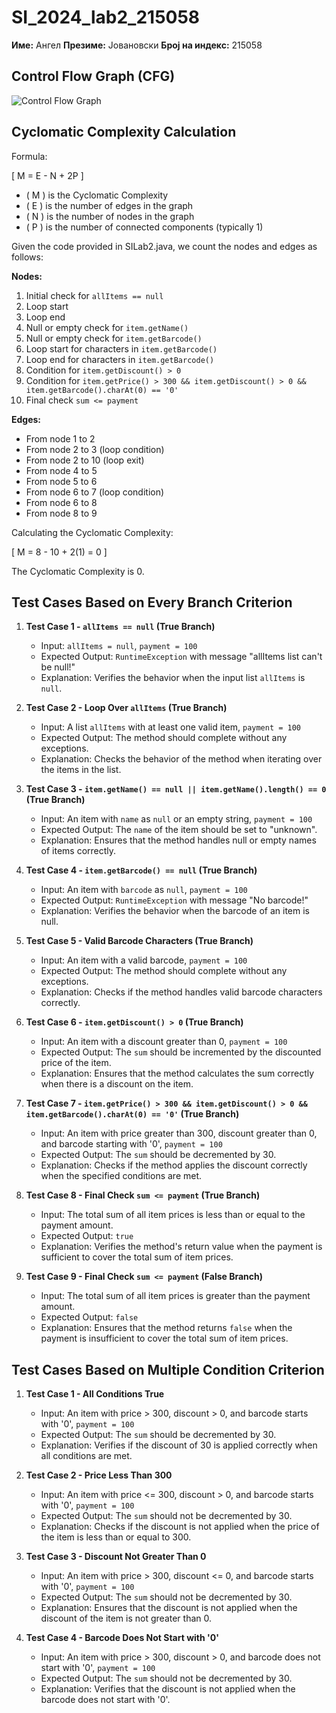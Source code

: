 # SI_2024_lab2_215058

**Име:** Ангел
**Презиме:** Јовановски
**Број на индекс:** 215058

## Control Flow Graph (CFG)

![Control Flow Graph](https://drive.google.com/uc?export=download&id=1TurzTpUnLDoLMfsfMlKRe7XQ8aUwkA_Z)

## Cyclomatic Complexity Calculation

Formula:

\[ M = E - N + 2P \]

- \( M \) is the Cyclomatic Complexity
- \( E \) is the number of edges in the graph
- \( N \) is the number of nodes in the graph
- \( P \) is the number of connected components (typically 1)

Given the code provided in SILab2.java, we count the nodes and edges as follows:

**Nodes:**
1. Initial check for `allItems == null`
2. Loop start
3. Loop end
4. Null or empty check for `item.getName()`
5. Null or empty check for `item.getBarcode()`
6. Loop start for characters in `item.getBarcode()`
7. Loop end for characters in `item.getBarcode()`
8. Condition for `item.getDiscount() > 0`
9. Condition for `item.getPrice() > 300 && item.getDiscount() > 0 && item.getBarcode().charAt(0) == '0'`
10. Final check `sum <= payment`

**Edges:**
- From node 1 to 2
- From node 2 to 3 (loop condition)
- From node 2 to 10 (loop exit)
- From node 4 to 5
- From node 5 to 6
- From node 6 to 7 (loop condition)
- From node 6 to 8
- From node 8 to 9

Calculating the Cyclomatic Complexity:

\[ M = 8 - 10 + 2(1) = 0 \]

The Cyclomatic Complexity is 0.

## Test Cases Based on Every Branch Criterion

1. **Test Case 1 - `allItems == null` (True Branch)**
   - Input: `allItems = null`, `payment = 100`
   - Expected Output: `RuntimeException` with message "allItems list can't be null!"
   - Explanation: Verifies the behavior when the input list `allItems` is `null`.

2. **Test Case 2 - Loop Over `allItems` (True Branch)**
   - Input: A list `allItems` with at least one valid item, `payment = 100`
   - Expected Output: The method should complete without any exceptions.
   - Explanation: Checks the behavior of the method when iterating over the items in the list.

3. **Test Case 3 - `item.getName() == null || item.getName().length() == 0` (True Branch)**
   - Input: An item with `name` as `null` or an empty string, `payment = 100`
   - Expected Output: The `name` of the item should be set to "unknown".
   - Explanation: Ensures that the method handles null or empty names of items correctly.

4. **Test Case 4 - `item.getBarcode() == null` (True Branch)**
   - Input: An item with `barcode` as `null`, `payment = 100`
   - Expected Output: `RuntimeException` with message "No barcode!"
   - Explanation: Verifies the behavior when the barcode of an item is null.

5. **Test Case 5 - Valid Barcode Characters (True Branch)**
   - Input: An item with a valid barcode, `payment = 100`
   - Expected Output: The method should complete without any exceptions.
   - Explanation: Checks if the method handles valid barcode characters correctly.

6. **Test Case 6 - `item.getDiscount() > 0` (True Branch)**
   - Input: An item with a discount greater than 0, `payment = 100`
   - Expected Output: The `sum` should be incremented by the discounted price of the item.
   - Explanation: Ensures that the method calculates the sum correctly when there is a discount on the item.

7. **Test Case 7 - `item.getPrice() > 300 && item.getDiscount() > 0 && item.getBarcode().charAt(0) == '0'` (True Branch)**
   - Input: An item with price greater than 300, discount greater than 0, and barcode starting with '0', `payment = 100`
   - Expected Output: The `sum` should be decremented by 30.
   - Explanation: Checks if the method applies the discount correctly when the specified conditions are met.

8. **Test Case 8 - Final Check `sum <= payment` (True Branch)**
   - Input: The total sum of all item prices is less than or equal to the payment amount.
   - Expected Output: `true`
   - Explanation: Verifies the method's return value when the payment is sufficient to cover the total sum of item prices.

9. **Test Case 9 - Final Check `sum <= payment` (False Branch)**
   - Input: The total sum of all item prices is greater than the payment amount.
   - Expected Output: `false`
   - Explanation: Ensures that the method returns `false` when the payment is insufficient to cover the total sum of item prices.

## Test Cases Based on Multiple Condition Criterion

1. **Test Case 1 - All Conditions True**
   - Input: An item with price > 300, discount > 0, and barcode starts with '0', `payment = 100`
   - Expected Output: The `sum` should be decremented by 30.
   - Explanation: Verifies if the discount of 30 is applied correctly when all conditions are met.

2. **Test Case 2 - Price Less Than 300**
   - Input: An item with price <= 300, discount > 0, and barcode starts with '0', `payment = 100`
   - Expected Output: The `sum` should not be decremented by 30.
   - Explanation: Checks if the discount is not applied when the price of the item is less than or equal to 300.

3. **Test Case 3 - Discount Not Greater Than 0**
   - Input: An item with price > 300, discount <= 0, and barcode starts with '0', `payment = 100`
   - Expected Output: The `sum` should not be decremented by 30.
   - Explanation: Ensures that the discount is not applied when the discount of the item is not greater than 0.

4. **Test Case 4 - Barcode Does Not Start with '0'**
   - Input: An item with price > 300, discount > 0, and barcode does not start with '0', `payment = 100`
   - Expected Output: The `sum` should not be decremented by 30.
   - Explanation: Verifies that the discount is not applied when the barcode does not start with '0'.

